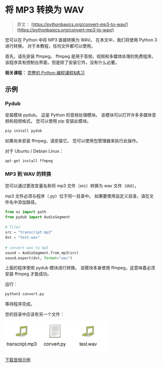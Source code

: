 # 将 MP3 转换为 WAV

> 原文： [https://pythonbasics.org/convert-mp3-to-wav/](https://pythonbasics.org/convert-mp3-to-wav/)

您可以在 Python 中将 MP3 直接转换为 WAV。 在本文中，我们将使用 Python 3 进行转换。 对于本教程，任何文件都可以使用。

首先，请先安装 ffmpeg。 ffmpeg 是用于音频，视频和多媒体处理的免费程序。 该程序具有控制台界面，但是除了安装它外，没有什么必要。

**相关课程：** [完整的 Python 编程课程&练习](https://gum.co/dcsp)

## 示例

### Pydub

安装模块 pydub。 这是 Python 的音频处理模块。 该模块可以打开许多多媒体音频和视频格式。 您可以使用 pip 安装此模块。

```py
pip install pydub

```

如果尚未安装 ffmpeg，请安装它。 您可以使用包管理器来执行此操作。

对于 Ubuntu / Debian Linux：

```py
apt-get install ffmpeg

```

### MP3 到 WAV 的转换

您可以通过更改变量名称将 mp3 文件（src）转换为 wav 文件（dst）。

mp3 文件必须与程序（.py）位于同一目录中。 如果要使用自定义目录，请在文件名中添加路径。

```py
from os import path
from pydub import AudioSegment

# files                                                                         
src = "transcript.mp3"
dst = "test.wav"

# convert wav to mp3                                                            
sound = AudioSegment.from_mp3(src)
sound.export(dst, format="wav")

```

上面的程序使用 pydub 模块进行转换。 该模块本身使用 ffmpeg，这意味着必须安装 ffmpeg 才能成功。

运行：

```py
python3 convert.py

```

等待程序完成。

您的目录中应该有另一个文件：

![convert mp3 to wav](img/65fc960355b27bb4127f86b0eb80b24e.jpg)

[下载音频示例](https://social.pythonbasics.org/download-audio-examples/)